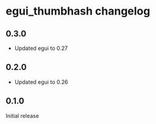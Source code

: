 # egui_thumbhash changelog

## 0.3.0

- Updated egui to 0.27

## 0.2.0

- Updated egui to 0.26

## 0.1.0

Initial release